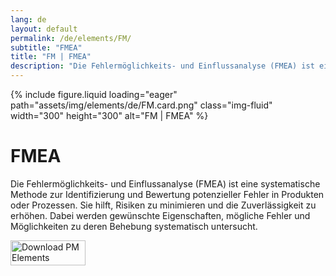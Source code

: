 ```yaml
---
lang: de
layout: default
permalink: /de/elements/FM/
subtitle: "FMEA"
title: "FM | FMEA"
description: "Die Fehlermöglichkeits- und Einflussanalyse (FMEA) ist eine systematische Methode zur Identifizierung und Bewertung potenzieller Fehler in Produkten oder Prozessen. Sie hilft, Risiken zu minimieren und die Zuverlässigkeit zu erhöhen. Dabei werden gewünschte Eigenschaften, mögliche Fehler und Möglichkeiten zu deren Behebung systematisch untersucht."
---
```


{% include figure.liquid loading="eager" path="assets/img/elements/de/FM.card.png" class="img-fluid" width="300" height="300" alt="FM | FMEA" %}

# FMEA

Die Fehlermöglichkeits- und Einflussanalyse (FMEA) ist eine systematische Methode zur Identifizierung und Bewertung potenzieller Fehler in Produkten oder Prozessen. Sie hilft, Risiken zu minimieren und die Zuverlässigkeit zu erhöhen. Dabei werden gewünschte Eigenschaften, mögliche Fehler und Möglichkeiten zu deren Behebung systematisch untersucht.

<a href="https://apps.apple.com/app/apple-store/id6738084498?pt=127441684&ct=website&mt=8">
  <img src="{{ "assets/img/en/appstore.png" | relative_url }}" width="120" height="40" alt="Download PM Elements">
</a>
